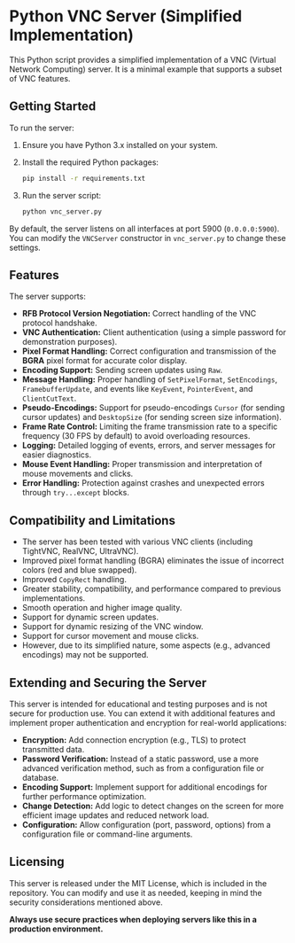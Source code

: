 # Python VNC Server (Simplified Implementation)

This Python script provides a simplified implementation of a VNC (Virtual Network Computing) server. It is a minimal example that supports a subset of VNC features.

## Getting Started

To run the server:

1.  Ensure you have Python 3.x installed on your system.
2.  Install the required Python packages:

    ```bash
    pip install -r requirements.txt
    ```
3.  Run the server script:

    ```bash
    python vnc_server.py
    ```

By default, the server listens on all interfaces at port 5900 (`0.0.0.0:5900`). You can modify the `VNCServer` constructor in `vnc_server.py` to change these settings.

## Features

The server supports:

-   **RFB Protocol Version Negotiation:** Correct handling of the VNC protocol handshake.
-   **VNC Authentication:** Client authentication (using a simple password for demonstration purposes).
-   **Pixel Format Handling:** Correct configuration and transmission of the **BGRA** pixel format for accurate color display.
-   **Encoding Support:** Sending screen updates using `Raw`.
-   **Message Handling:** Proper handling of `SetPixelFormat`, `SetEncodings`, `FramebufferUpdate`, and events like `KeyEvent`, `PointerEvent`, and `ClientCutText`.
-   **Pseudo-Encodings:** Support for pseudo-encodings `Cursor` (for sending cursor updates) and `DesktopSize` (for sending screen size information).
-   **Frame Rate Control:** Limiting the frame transmission rate to a specific frequency (30 FPS by default) to avoid overloading resources.
-   **Logging:** Detailed logging of events, errors, and server messages for easier diagnostics.
-   **Mouse Event Handling:** Proper transmission and interpretation of mouse movements and clicks.
-   **Error Handling:** Protection against crashes and unexpected errors through `try...except` blocks.

## Compatibility and Limitations

-   The server has been tested with various VNC clients (including TightVNC, RealVNC, UltraVNC).
-   Improved pixel format handling (BGRA) eliminates the issue of incorrect colors (red and blue swapped).
-   Improved `CopyRect` handling.
-   Greater stability, compatibility, and performance compared to previous implementations.
-   Smooth operation and higher image quality.
-   Support for dynamic screen updates.
-   Support for dynamic resizing of the VNC window.
-   Support for cursor movement and mouse clicks.
-   However, due to its simplified nature, some aspects (e.g., advanced encodings) may not be supported.

## Extending and Securing the Server

This server is intended for educational and testing purposes and is not secure for production use. You can extend it with additional features and implement proper authentication and encryption for real-world applications:

*   **Encryption:** Add connection encryption (e.g., TLS) to protect transmitted data.
*   **Password Verification:** Instead of a static password, use a more advanced verification method, such as from a configuration file or database.
*   **Encoding Support:** Implement support for additional encodings for further performance optimization.
*   **Change Detection:** Add logic to detect changes on the screen for more efficient image updates and reduced network load.
*   **Configuration:** Allow configuration (port, password, options) from a configuration file or command-line arguments.

## Licensing

This server is released under the MIT License, which is included in the repository. You can modify and use it as needed, keeping in mind the security considerations mentioned above.

**Always use secure practices when deploying servers like this in a production environment.**